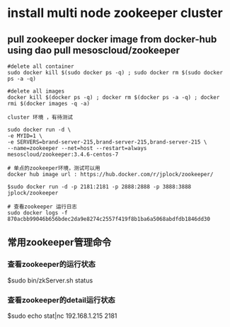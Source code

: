 # install multi node zookeeper cluster
## pull zookeeper docker image from docker-hub using dao pull mesoscloud/zookeeper
```
#delete all container
sudo docker kill $(sudo docker ps -q) ; sudo docker rm $(sudo docker ps -a -q)

#delete all images
docker kill $(docker ps -q) ; docker rm $(docker ps -a -q) ; docker rmi $(docker images -q -a)
```

```
cluster 环境 ，有待测试

sudo docker run -d \
-e MYID=1 \
-e SERVERS=brand-server-215,brand-server-215,brand-server-215 \
--name=zookeeper --net=host --restart=always mesoscloud/zookeeper:3.4.6-centos-7
```
```
# 单点的zookeeper环境，测试可以用
docker hub image url : https://hub.docker.com/r/jplock/zookeeper/

$sudo docker run -d -p 2181:2181 -p 2888:2888 -p 3888:3888 jplock/zookeeper

# 查看zookeeper 运行日志
sudo docker logs -f 870acbb99046b656bdec2da9e8274c2557f419f8b1ba6a5068abdfdb1846dd30

```
## 常用zookeeper管理命令

### 查看zookeeper的运行状态
$sudo bin/zkServer.sh status

### 查看zookeeper的detail运行状态
$sudo echo stat|nc 192.168.1.215 2181
